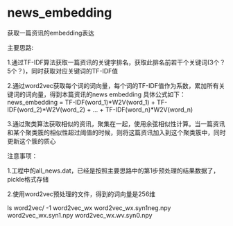 # news_embedding
获取一篇资讯的embedding表达



主要思路:

1.通过TF-IDF算法获取一篇资讯的关键字排名，获取此排名前若干个关键词(3个？5个？)，同时获取对应关键词的TF-IDF值

2.通过word2vec获取每个词的词向量，每个词的TF-IDF值作为系数，累加所有关键词的词向量，得到本篇资讯的news embedding
具体公式如下：
news_embedding = TF-IDF(word_1)*W2V(word_1) + TF-IDF(word_2)*W2V(word_2) + ... + TF-IDF(word_n)*W2V(word_n)

3.通过聚类算法获取相似的资讯，聚集在一起，使用余弦相似性计算。当一篇资讯和某个聚类簇的相似性超过阈值的时候，则将这篇资讯加入到这个聚类簇中，同时更新这个簇的质心



注意事项：

1.工程中的all_news.dat，已经是按照主要思路中的第1步预处理的结果数据了，pickle格式存储

2.使用word2vec预处理的文件，得到的词向量是256维

ls word2vec/ -1
word2vec_wx
word2vec_wx.syn1neg.npy
word2vec_wx.syn1.npy
word2vec_wx.wv.syn0.npy
